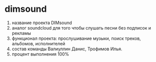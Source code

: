 # dimsound
1) название проекта DIMsound
2) аналог soundcloud для того чтобы слушать песни без подписок и рекламы
3) функционал проекта: прослушивание музыки, поиск треков, альбомов, исполнителей
4) состав команды Валиуллин Данис, Трофимов Илья.
5) процент выполнения 100%
